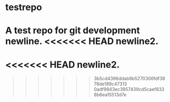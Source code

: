 # testrepo
A test repo for git development
newline.
<<<<<<< HEAD
newline2.
=======
<<<<<<< HEAD
newline2.
=======
>>>>>>> 3b5cd4396ddab9b5270306fdf3878de189c47313
>>>>>>> 0adf9843ec3957439cd5caef8338b6ea15513d7e
